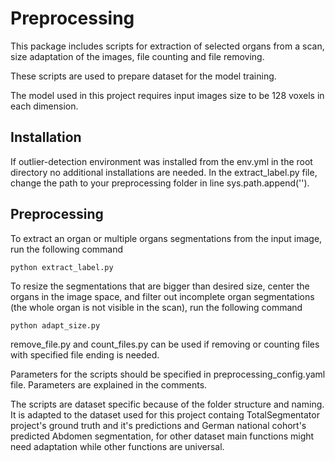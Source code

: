 # Preprocessing

This package includes scripts for extraction of selected organs from a scan, size adaptation of the images, file counting and file removing.

These scripts are used to prepare dataset for the model training.

The model used in this project requires input images size to be 128 voxels in each dimension.

## Installation

If outlier-detection environment was installed from the env.yml in the root directory no additional installations are needed.
In the extract_label.py file, change the path to your preprocessing folder in line sys.path.append('').

## Preprocessing

To extract an organ or multiple organs segmentations from the input image, run the following command
```
python extract_label.py
```

To resize the segmentations that are bigger than desired size, center the organs in the image space, and filter out incomplete organ segmentations (the whole organ is not visible in the scan), run the following command
```
python adapt_size.py
```

remove_file.py and count_files.py can be used if removing or counting files with specified file ending is needed.

Parameters for the scripts should be specified in preprocessing_config.yaml file. Parameters are explained in the comments.

The scripts are dataset specific because of the folder structure and naming. It is adapted to the dataset used for this project containg TotalSegmentator project's ground truth and it's predictions and German national cohort's predicted Abdomen segmentation, for other dataset main functions might need adaptation while other functions are universal. 

